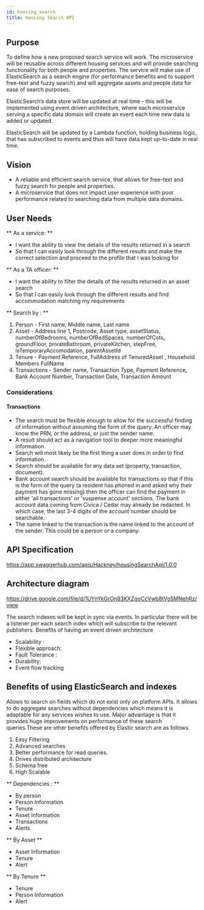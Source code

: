 ```yaml
---
id: housing_search
title: Housing Search API
---
```

## Purpose

To define how a new proposed search service will work. The microservice will be reusable across different housing services and will provide searching functionality for both people and properties. The service will make use of ElasticSearch as a search engine (for performance benefits and to support free-text and fuzzy search) and will aggregate assets and people data for ease of search purposes.

ElasticSearch’s data store will be updated at real time - this will be implemented using event driven architecture, where each microservice serving a specific data domain will create an event each time new data is added or updated.

ElasticSearch will be updated by a Lambda function, holding business logic, that has subscribed to events and thus will have data kept up-to-date in real time.

## Vision

- A reliable and efficient search service, that allows for free-text and fuzzy search for people and properties.
- A microservice that does not impact user experience with poor performance related to searching data from multiple data domains.

## User Needs

** As a service: **
- I want the ability to view the details of the results returned in a search
- So that I can easily look through the different results and make the correct selection and proceed to the profile that I was looking for

** As a TA officer: **
- I want the ability to filter the details of the results returned in an asset search
- So that I can easily look through the different results and find accommodation matching my requirements

** Search by : **
1. Person - First name, Middle name, Last name
2. Asset - Address line 1, Postcode, Asset type, assetStatus, numberOfBedrooms, numberOfBedSpaces, numberOfCots, groundFloor, privateBathroom, privateKitchen, stepFree, isTemporaryAccomodation, parentAssetId
3. Tenure - Payment Reference, FullAddress of TenuredAsset , Household Members FullName  
4. Transactions - Sender name, Transaction Type, Payment Reference, Bank Account Number, Transaction Date, Transaction Amount  

### Considerations
#### Transactions
* The search must be flexible enough to allow for the successful finding of information without assuming the form of the query. An officer may know the PRN, or the address, or just the sender name.
* A result should act as a navigation tool to deeper more meaningful information.
* Search will most likely be the first thing a user does in order to find information.
* Search should be available for any data set (property, transaction, document).
* Bank account search should be available for transactions so that if this is the form of the query (a resident has phoned in and asked why their payment has gone missing) then the officer can find the payment in either 'all transactions' or 'suspense account' sections. The bank account data coming from Civica / Cedar may already be redacted. In which case, the last 3-4 digits of the account number should be searchable.
* The name linked to the transaction is the name linked to the account of the sender. This could be a person or a company.

## API Specification

https://app.swaggerhub.com/apis/Hackney/housingSearchApi/1.0.0

## Architecture diagram 

https://drive.google.com/file/d/1UYnYkGrOn83KXZgoCcVwb8tVg5MNehRz/view

The search indexes will be kept in sync via events. In particular there will be a listener per each search index which will subscribe to the relevant publishers.
Benefits of having an event driven architecture

- Scalability :
- Flexible approach:
- Fault Tolerance :
- Durability:
- Event flow tracking

## Benefits of using ElasticSearch and indexes

Allows to search on fields which do not exist only on platform APIs. It allows to do aggregate searches without dependencies which means it is adaptable for any services wishes to use. Major advantage is that it provides huge improvements on performance of these search queries.These are other benefits offered by Elastic search are as follows

1. Easy Filtering
2. Advanced searches
3. Better performance for read queries.
4. Drives distributed architecture
5. Schema free
6. High Scalable

** Dependencies : **
- By person
- Person Information
- Tenure
- Asset Information
- Transactions
- Alerts

** By Asset **
- Asset Information
- Tenure
- Alert

** By Tenure **
- Tenure
- Person Information
- Alert
